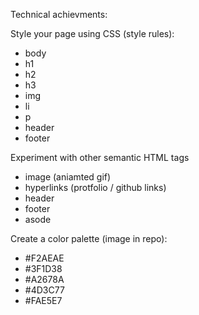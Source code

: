 Technical achievments:

Style your page using CSS (style rules):
- body
- h1
- h2
- h3
- img
- li
- p
- header
- footer

Experiment with other semantic HTML tags
- image (aniamted gif)
- hyperlinks (protfolio / github links)
- header
- footer
- asode

Create a color palette (image in repo):
- #F2AEAE
- #3F1D38
- #A2678A
- #4D3C77
- #FAE5E7
